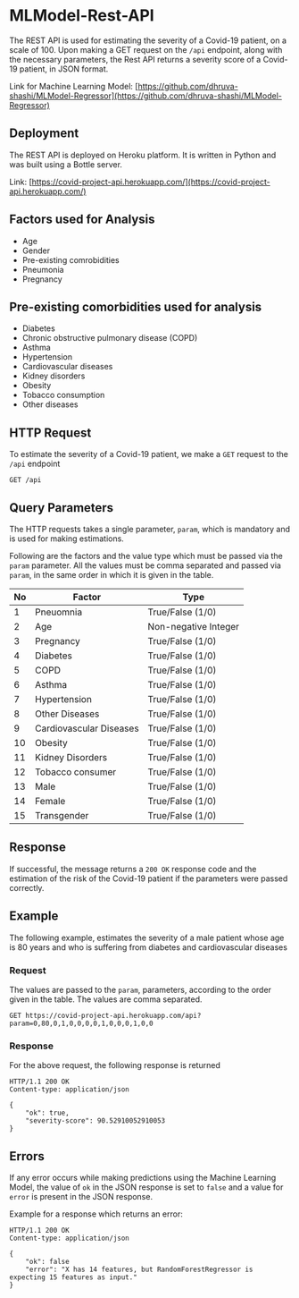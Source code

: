 # MLModel-Rest-API

The REST API is used for estimating the severity of a Covid-19 patient, on a scale of 100. Upon making a GET request on the `/api` endpoint, along with the necessary parameters, the Rest API returns a severity score of a Covid-19 patient, in JSON format.

Link for Machine Learning Model: [https://github.com/dhruva-shashi/MLModel-Regressor](https://github.com/dhruva-shashi/MLModel-Regressor)

## Deployment

The REST API is deployed on Heroku platform. It is written in Python and was built using a Bottle server.

Link: [https://covid-project-api.herokuapp.com/](https://covid-project-api.herokuapp.com/)

## Factors used for Analysis

- Age
- Gender
- Pre-existing comrobidities
- Pneumonia
- Pregnancy

## Pre-existing comorbidities used for analysis

- Diabetes
- Chronic obstructive pulmonary disease (COPD)
- Asthma
- Hypertension
- Cardiovascular diseases
- Kidney disorders
- Obesity
- Tobacco consumption
- Other diseases

## HTTP Request

To estimate the severity of a Covid-19 patient, we make a `GET` request to the `/api` endpoint

`GET /api`

## Query Parameters

The HTTP requests takes a single parameter, `param`, which is mandatory and is used for making estimations.

Following are the factors and the value type which must be passed via the `param` parameter. All the values must be comma separated and passed via `param`, in the same order in which it is given in the table.

| No | Factor | Type |
| --- | ------ | ---- |
| 1 | Pneuomnia | True/False (1/0) |
| 2 | Age | Non-negative Integer |
| 3 | Pregnancy | True/False (1/0) |
| 4 | Diabetes | True/False (1/0) |
| 5 | COPD | True/False (1/0) |
| 6 | Asthma | True/False (1/0) |
| 7 | Hypertension | True/False (1/0) |
| 8 | Other Diseases | True/False (1/0) |
| 9 | Cardiovascular Diseases | True/False (1/0) |
| 10 | Obesity | True/False (1/0) |
| 11 | Kidney Disorders | True/False (1/0) |
| 12 | Tobacco consumer | True/False (1/0) |
| 13 | Male | True/False (1/0) |
| 14 | Female | True/False (1/0) |
| 15 | Transgender | True/False (1/0) |

## Response

If successful, the message returns a `200 OK` response code and the estimation of the risk of the Covid-19 patient if the parameters were passed correctly.

## Example

The following example, estimates the severity of a male patient whose age is 80 years and who is suffering from diabetes and cardiovascular diseases

### Request

The values are passed to the `param`, parameters, according to the order given in the table. The values are comma separated.

`GET https://covid-project-api.herokuapp.com/api?param=0,80,0,1,0,0,0,0,1,0,0,0,1,0,0`

### Response

For the above request, the following response is returned

```
HTTP/1.1 200 OK
Content-type: application/json

{
    "ok": true, 
    "severity-score": 90.52910052910053
}
```

## Errors

If any error occurs while making predictions using the Machine Learning Model, the value of `ok` in the JSON response is set to `false` and a value for `error` is present in the JSON response.

Example for a response which returns an error:

```
HTTP/1.1 200 OK
Content-type: application/json

{
    "ok": false
    "error": "X has 14 features, but RandomForestRegressor is expecting 15 features as input."
}
```


